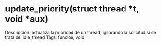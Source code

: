 # update_priority(struct thread *t, void *aux)

Descripción: actualiza la prioridad de un thread, ignorando la solicitud si se trata del idle_thread
Tags: función, void